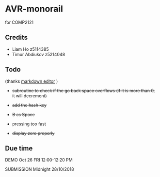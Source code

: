 # AVR-monorail
for COMP2121

## Credits
* Liam Ho z5114385
* Timur Abdiukov z5214048

## Todo
(thanks [markdown editor](https://jbt.github.io/markdown-editor/) )

- ~~subroutine to check if the go back space overflows (if it is more than 0, it will decrement)~~

- ~~add the hash key~~

- ~~B as Space~~

- pressing too fast

- ~~display zero properly~~

## Due time
DEMO
Oct 26 FRI
12:00-12:20 PM

SUBMISSION Midnight 28/10/2018 